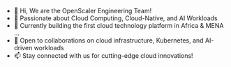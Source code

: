 - 👋 Hi, We are the OpenScaler Engineering Team!
- 🚀 Passionate about Cloud Computing, Cloud-Native, and AI Workloads  
- 🌱 Currently building the first cloud technology platform in Africa & MENA ...
- 🤝 Open to collaborations on cloud infrastructure, Kubernetes, and AI-driven workloads
- 📫 Stay connected with us for cutting-edge cloud innovations!

<!---
OpenScalerEngineeringTeam/OpenScalerEngineeringTeam is a ✨ Cloud HyperScaler platform server Modern Cloud-Natve Appliaction and AI Workloards ✨ this Github is our 
official repo for our projects >
